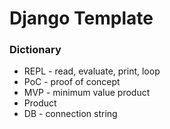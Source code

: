 # Django Template


### Dictionary
- REPL - read, evaluate, print, loop
- PoC - proof of concept
- MVP - minimum value product
- Product 
- DB - connection string
